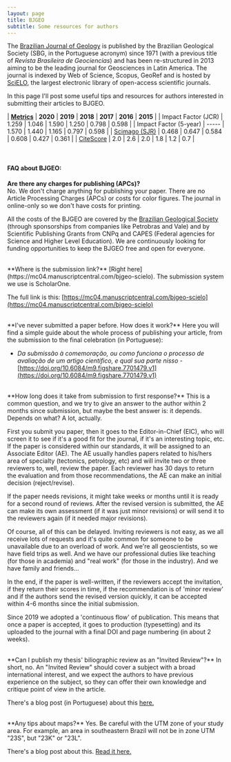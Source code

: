 ```yaml
---
layout: page
title: BJGEO
subtitle: Some resources for authors
---
```


The [Brazilian Journal of Geology](http://www.scielo.br/bjgeo/) is published by the Brazilian Geological Society (SBG, in the Portuguese acronym) since 1971 (with a previous title of *Revista Brasileira de Geociencias*) and has been re-structured in 2013 aiming to be the leading journal for Geosciences in Latin America. The journal is indexed by Web of Science, Scopus, GeoRef and is hosted by [SciELO](http://www.scielo.br/), the largest electronic library of open-access scientific journals.  

In this page I'll post some useful tips and resources for authors interested in submitting their articles to BJGEO.  


| **[Metrics][Metrics]**         | **2020**    | **2019**    | **2018**    | **2017** | **2016** | **2015** |
| Impact Factor (JCR)            | 1.259       | 1.046       | 1.590       | 1.250    |  0.798   |  0.598   |
| Impact Factor (5-year)         | -----       | 1.570       | 1.440       | 1.165    |  0.797   |  0.598   |
| [Scimago (SJR)][Scimago_BJG]   | 0.468       | 0.647       | 0.584       | 0.608    |  0.427   |  0.361   |
| [CiteScore][Citescore_BJG]     | 2.0         | 2.6         | 2.0         | 1.8      |  1.2     |  0.7     |




<!-- jcr 2016 0.798 -->
<!-- | [Google Scholar][GScholar_BJG] |  | h5-index:15 | h5-median:25 | -->
<!-- | [SNIP][Citescore_BJG]          | 1.087       | 0.968       |          |          | -->


<br>

#### FAQ about BJGEO:

**Are there any charges for publishing (APCs)?**  
No. We don't charge anything for publishing your paper. There are no Article Processing Charges (APCs) or costs for color figures. The journal in online-only so we don't have costs for printing.

All the costs of the BJGEO are covered by the [Brazilian Geological Society](http://www.sbgeo.org.br/) (through sponsorships from companies like Petrobras and Vale) and by Scientific Publishing Grants from CNPq and CAPES (Federal agencies for Science and Higher Level Education). We are continuously looking for funding opportunities to keep the BJGEO free and open for everyone.


<!-- Yes. Starting January 1st 2021, [Brazilian Geological Society (SBG)](http://www.sbgeo.org.br/) will charge an Article Processing Charge (APC) for all articles that are accepted for publication.  

This was not an easy decision, but with the severe cuts in Science funding from federal agencies and the end of a sponsorship from Petrobras, there was no other way to mantain the publication without the APCs. Still, the values are considerably lower than most APCs, whith cost starting at R$ 5,000.00 (USD 1,000.00). 

Note that the APC doesn't cover all the publication costs, which means that the SBG still needs to look for funding and that your membership is key to keep both the society and the journal alive.  

The values are progressive, depending on the status of the first author as a member of SBG:  

First author is a member of SBG (professional or student) with annual fees paid for the last 3 (three) years in a row: **R$ 750.00**  

First author is a member of SBG (professional or student) with annual fees paid for the last 2 (two) years in a row: **R$ 1000.00**  

Authors are not members of SBG: **R$ 1,500.00**   -->


<br>
**Where is the submission link?**   
[Right here](https://mc04.manuscriptcentral.com/bjgeo-scielo). The submission system we use is ScholarOne.  

The full link is this: [https://mc04.manuscriptcentral.com/bjgeo-scielo](https://mc04.manuscriptcentral.com/bjgeo-scielo)  

<br>
**I've never submitted a paper before. How does it work?**  
Here you will find a simple guide about the whole process of publishing your article, from the submission to the final celebration (in Portuguese):

- *Da submissão à comemoração, ou como funciona o processo de avaliação de um artigo científico, e qual sua parte nisso* - [https://doi.org/10.6084/m9.figshare.7701479.v1](https://doi.org/10.6084/m9.figshare.7701479.v1)

<br>
**How long does it take from submission to first response?**   
This is a common question, and we try to give an answer to the author within 2 months since submission, but maybe the best answer is: it depends. Depends on what? A lot, actually. 

First you submit you paper, then it goes to the Editor-in-Chief (EIC), who will screen it to see if it's a good fit for the journal, if it's an interesting topic, etc. If the paper is considered within our standards, it will be assigned to an Associate Editor (AE). The AE usually handles papers related to his/hers area of specialty (tectonics, petrology, etc) and will invite two or three reviewers to, well, review the paper. Each reviewer has 30 days to return the evaluation and from those recommendations, the AE can make an initial decision (reject/revise). 

If the paper needs revisions, it might take weeks or months until it is ready for a second round of reviews. After the revised version is submitted, the AE can make its own assessment (if it was just minor revisions) or will send it to the reviewers again (if it needed major revisions). 

Of course, all of this can be delayed. Inviting reviewers is not easy, as we all receive lots of requests and it's quite common for someone to be unavailable due to an overload of work. And we're all geoscientists, so we have field trips as well. And we have our professional duties like teaching (for those in academia) and "real work" (for those in the industry). And we have family and friends...

In the end, if the paper is well-written, if the reviewers accept the invitation, if they return their scores in time, if the recommendation is of 'minor review' and if the authors send the revised version quickly, it can be accepted within 4-6 months since the initial submission. 

Since 2019 we adopted a 'continuous flow' of publication. This means that once a paper is accepted, it goes to production (typesetting) and its uploaded to the journal with a final DOI and page numbering (in about 2 weeks).

<br>
**Can I publish my thesis' biliographic review as an "Invited Review"?**  
In short, no. An "Invited Review" should cover a subject with a broad international interest, and we expect the authors to have previous experience on the subject, so they can offer their own knowledge and critique point of view in the article.  

There's a blog post (in Portuguese) about this [here.](/blog/bjgeo_rev_papers/)  


<br>
**Any tips about maps?**  
Yes. Be careful with the UTM zone of your study area. For example, an area in southeastern Brazil will not be in zone UTM "23S", but "23K" or "23L".  

There's a blog post about this. [Read it here.](/blog/utm_23s/)  



















[Metrics]:https://www.elsevier.com/authors/journal-authors/measuring-a-journals-impact
[Scimago_BJG]:https://www.scimagojr.com/journalsearch.php?q=21100266566&tip=sid&clean=0
[Citescore_BJG]:https://www.scopus.com/sourceid/21100266566
[GScholar_BJG]:https://scholar.google.com/citations?view_op=list_hcore&venue=CtCVPrZkjikJ.2019&hl=en
